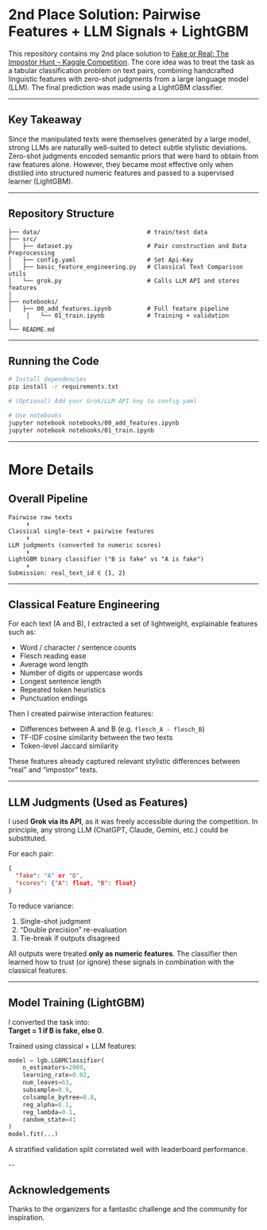 # 2nd Place Solution: Pairwise Features + LLM Signals + LightGBM

This repository contains my 2nd place solution to [Fake or Real: The Impostor Hunt – Kaggle Competition](https://www.kaggle.com/competitions/fake-or-real-the-impostor-hunt).
The core idea was to treat the task as a tabular classification problem on text pairs, combining handcrafted linguistic features with zero-shot judgments from a large language model (LLM). The final prediction was made using a LightGBM classifier.

---

## Key Takeaway

Since the manipulated texts were themselves generated by a large model, strong LLMs are naturally well-suited to detect subtle stylistic deviations. Zero-shot judgments encoded semantic priors that were hard to obtain from raw features alone. However, they became most effective only when distilled into structured numeric features and passed to a supervised learner (LightGBM).

---
## Repository Structure

```
├── data/                              # train/test data 
├── src/
│   ├── dataset.py                     # Pair construction and Data Preprocessing
│   ├── config.yaml                    # Set Api-Key  
│   ├── basic_feature_engineering.py   # Classical Text Comparison utils
│   └── grok.py                        # Calls LLM API and stores features
│   
├── notebooks/
│   ├── 00_add_features.ipynb          # Full feature pipeline
     │   └── 01_train.ipynb            # Training + validation
│ 
└── README.md
```

---

## Running the Code

```bash
# Install dependencies
pip install -r requirements.txt

# (Optional) Add your Grok/LLM API key to config.yaml

# Use notebooks
jupyter notebook notebooks/00_add_features.ipynb
jupyter notebook notebooks/01_train.ipynb
```

---

# More Details

## Overall Pipeline

```
Pairwise raw texts
     ⬇
Classical single-text + pairwise features
     ⬇
LLM judgments (converted to numeric scores)
     ⬇
LightGBM binary classifier ("B is fake" vs "A is fake")
     ⬇
Submission: real_text_id ∈ {1, 2}
```

---

## Classical Feature Engineering

For each text (A and B), I extracted a set of lightweight, explainable features such as:
- Word / character / sentence counts  
- Flesch reading ease  
- Average word length  
- Number of digits or uppercase words  
- Longest sentence length  
- Repeated token heuristics  
- Punctuation endings  

Then I created pairwise interaction features:
- Differences between A and B (e.g. `flesch_A - flesch_B`)  
- TF-IDF cosine similarity between the two texts  
- Token-level Jaccard similarity  

These features already captured relevant stylistic differences between “real” and “impostor” texts.

---

## LLM Judgments (Used as Features)

I used **Grok via its API**, as it was freely accessible during the competition. In principle, any strong LLM (ChatGPT, Claude, Gemini, etc.) could be substituted.

For each pair:
```json
{
  "fake": "A" or "B",
  "scores": {"A": float, "B": float}
}
```

To reduce variance:
1. Single-shot judgment  
2. “Double precision” re-evaluation  
3. Tie-break if outputs disagreed  

All outputs were treated **only as numeric features**.
The classifier then learned how to trust (or ignore) these signals in combination with the classical features.

---

## Model Training (LightGBM)

I converted the task into:  
**Target = 1 if B is fake, else 0**.

Trained using classical + LLM features:
```python
model = lgb.LGBMClassifier(
    n_estimators=2000,
    learning_rate=0.02,
    num_leaves=63,
    subsample=0.9,
    colsample_bytree=0.8,
    reg_alpha=0.1,
    reg_lambda=0.1,
    random_state=41
)
model.fit(...)
```

A stratified validation split correlated well with leaderboard performance.

--

## Acknowledgements

Thanks to the organizers for a fantastic challenge and the community for inspiration. 
